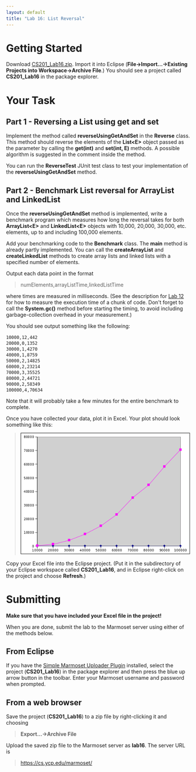 ```yaml
---
layout: default
title: "Lab 16: List Reversal"
---
```


Getting Started
===============

Download [CS201\_Lab16.zip](CS201_Lab16.zip). Import it into Eclipse (**File&rarr;Import...&rarr;Existing Projects into Workspace&rarr;Archive File**.) You should see a project called **CS201\_Lab16** in the package explorer.

Your Task
=========

Part 1 - Reversing a List using get and set
-------------------------------------------

Implement the method called **reverseUsingGetAndSet** in the **Reverse** class. This method should reverse the elements of the **List&lt;E&gt;** object passed as the parameter by calling the **get(int)** and **set(int, E)** methods. A possible algorithm is suggested in the comment inside the method.

You can run the **ReverseTest** JUnit test class to test your implementation of the **reverseUsingGetAndSet** method.

Part 2 - Benchmark List reversal for ArrayList and LinkedList
-------------------------------------------------------------

Once the **reverseUsingGetAndSet** method is implemented, write a benchmark program which measures how long the reversal takes for both **ArrayList&lt;E&gt;** and **LinkedList&lt;E&gt;** objects with 10,000, 20,000, 30,000, etc. elements, up to and including 100,000 elements.

Add your benchmarking code to the **Benchmark** class. The **main** method is already partly implemented. You can call the **createArrayList** and **createLinkedList** methods to create array lists and linked lists with a specified number of elements.

Output each data point in the format

> numElements,arrayListTime,linkedListTime

where times are measured in milliseconds. (See the description for [Lab 12](lab12.html) for how to measure the execution time of a chunk of code. Don't forget to call the **System.gc()** method before starting the timing, to avoid including garbage-collection overhead in your measurement.)

You should see output something like the following:

    10000,12,442
    20000,0,1352
    30000,1,4270
    40000,1,8759
    50000,2,14825
    60000,2,23214
    70000,3,35525
    80000,2,44721
    90000,2,58349
    100000,4,70634

Note that it will probably take a few minutes for the entire benchmark to complete.

Once you have collected your data, plot it in Excel. Your plot should look something like this:

> ![image](images/lab16/benchPlot.png)

Copy your Excel file into the Eclipse project. (Put it in the subdirectory of your Eclipse workspace called **CS201\_Lab16**, and in Eclipse right-click on the project and choose **Refresh**.)

Submitting
==========

**Make sure that you have included your Excel file in the project!**

When you are done, submit the lab to the Marmoset server using either of the methods below.

From Eclipse
------------

If you have the [Simple Marmoset Uploader Plugin](../resources/index.html) installed, select the project (**CS201\_Lab16**) in the package explorer and then press the blue up arrow button in the toolbar. Enter your Marmoset username and password when prompted.

From a web browser
------------------

Save the project (**CS201\_Lab16**) to a zip file by right-clicking it and choosing

> **Export...&rarr;Archive File**

Upload the saved zip file to the Marmoset server as **lab16**. The server URL is

> <https://cs.ycp.edu/marmoset/>
